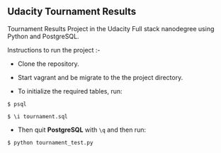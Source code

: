 ## Udacity Tournament Results
Tournament Results Project in the Udacity Full stack nanodegree using Python and PostgreSQL.

Instructions to run the project :-

* Clone the repository.

* Start vagrant and be migrate to the the project directory.

* To initialize the required tables, run: 

```
$ psql
```
```
$ \i tournament.sql
```

* Then quit **PostgreSQL** with `\q` and then run:

```
$ python tournament_test.py
```
